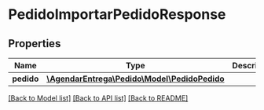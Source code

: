 # PedidoImportarPedidoResponse

## Properties
Name | Type | Description | Notes
------------ | ------------- | ------------- | -------------
**pedido** | [**\AgendarEntrega\Pedido\Model\PedidoPedido**](PedidoPedido.md) |  | [optional] 

[[Back to Model list]](../README.md#documentation-for-models) [[Back to API list]](../README.md#documentation-for-api-endpoints) [[Back to README]](../README.md)


